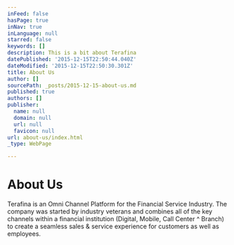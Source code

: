 ```yaml
---
inFeed: false
hasPage: true
inNav: true
inLanguage: null
starred: false
keywords: []
description: This is a bit about Terafina
datePublished: '2015-12-15T22:50:44.040Z'
dateModified: '2015-12-15T22:50:30.301Z'
title: About Us
author: []
sourcePath: _posts/2015-12-15-about-us.md
published: true
authors: []
publisher:
  name: null
  domain: null
  url: null
  favicon: null
url: about-us/index.html
_type: WebPage

---
```

# About Us

Terafina is an Omni Channel Platform for the Financial Service Industry. The company was started by industry veterans and combines all of the key channels within a financial institution (Digital, Mobile, Call Center ^ Branch) to create a seamless sales & service experience for customers as well as employees.